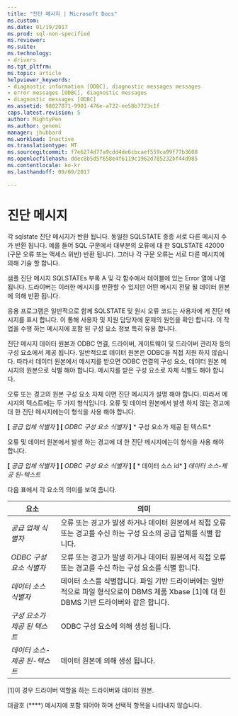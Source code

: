```yaml
---
title: "진단 메시지 | Microsoft Docs"
ms.custom: 
ms.date: 01/19/2017
ms.prod: sql-non-specified
ms.reviewer: 
ms.suite: 
ms.technology:
- drivers
ms.tgt_pltfrm: 
ms.topic: article
helpviewer_keywords:
- diagnostic information [ODBC], diagnostic messages messages
- error messages [ODBC], diagnostic messages
- diagnostic messages [ODBC]
ms.assetid: 98027871-9901-476e-a722-ee58b7723c1f
caps.latest.revision: 5
author: MightyPen
ms.author: genemi
manager: jhubbard
ms.workload: Inactive
ms.translationtype: MT
ms.sourcegitcommit: f7e6274d77a9cdd4de6cbcaef559ca99f77b3608
ms.openlocfilehash: ddec8b5d5f658e4f6119c1962d785232bf44d985
ms.contentlocale: ko-kr
ms.lasthandoff: 09/09/2017

---
```

# <a name="diagnostic-messages"></a>진단 메시지
각 sqlstate 진단 메시지가 반환 됩니다. 동일한 SQLSTATE 종종 서로 다른 메시지 수가 반환 됩니다. 예를 들어 SQL 구문에서 대부분의 오류에 대 한 SQLSTATE 42000 (구문 오류 또는 액세스 위반) 반환 됩니다. 그러나 각 구문 오류는 서로 다른 메시지에 의해 기술 할 합니다.  
  
 샘플 진단 메시지 SQLSTATEs 부록 A 및 각 함수에서 테이블에 있는 Error 열에 나열 됩니다. 드라이버는 이러한 메시지를 반환할 수 있지만 어떤 메시지 전달 될 데이터 원본에 의해 반환 됩니다.  
  
 응용 프로그램은 일반적으로 함께 SQLSTATE 및 원시 오류 코드는 사용자에 게 진단 메시지를 표시 합니다. 이 통해 사용자 및 지원 담당자에 문제의 원인을 확인 합니다. 이 작업을 수행 하는 메시지에 포함 된 구성 요소 정보 특히 유용 합니다.  
  
 진단 메시지 데이터 원본과 ODBC 연결, 드라이버, 게이트웨이 및 드라이버 관리자 등의 구성 요소에서 제공 됩니다. 일반적으로 데이터 원본은 ODBC을 직접 지원 하지 않습니다. 따라서 데이터 원본에서 메시지를 받으면 ODBC 연결의 구성 요소, 데이터 원본 메시지의 원본으로 식별 해야 합니다. 메시지를 받은 구성 요소로 자체 식별도 해야 합니다.  
  
 오류 또는 경고의 원본 구성 요소 자체 이면 진단 메시지가 설명 해야 합니다. 따라서 메시지의 텍스트에는 두 가지 형식입니다. 오류 및 데이터 원본에서 발생 하지 않는 경고에 대 한 진단 메시지에는이 형식을 사용 해야 합니다.  
  
 **[** *공급 업체 식별자* **] [** *ODBC 구성 요소 식별자* **]** * 구성 요소가 제공 된 텍스트*  
  
 오류 및 데이터 원본에서 발생 하는 경고에 대 한 진단 메시지에는이 형식을 사용 해야 합니다.  
  
 **[** *공급 업체 식별자* **] [** *ODBC 구성 요소 식별자* **] [** * 데이터 소스 id* **]** *데이터 소스-제공 된-텍스트*  
  
 다음 표에서 각 요소의 의미를 보여 줍니다.  
  
|요소|의미|  
|-------------|-------------|  
|*공급 업체 식별자*|오류 또는 경고가 발생 하거나 데이터 원본에서 직접 오류 또는 경고를 수신 하는 구성 요소의 공급 업체를 식별 합니다.|  
|*ODBC 구성 요소 식별자*|오류 또는 경고가 발생 하거나 데이터 원본에서 직접 오류 또는 경고를 수신 하는 구성 요소를 식별 합니다.|  
|*데이터 소스 식별자*|데이터 소스를 식별합니다. 파일 기반 드라이버에는 일반적으로 파일 형식으로이 DBMS 제품 Xbase [1]에 대 한 DBMS 기반 드라이버와 같은 합니다.|  
|*구성 요소가 제공 된 텍스트*|ODBC 구성 요소에 의해 생성 됩니다.|  
|*데이터 소스-제공 된-텍스트*|데이터 원본에 의해 생성 됩니다.|  
  
 [1]이 경우 드라이버 역할을 하는 드라이버와 데이터 원본.  
  
 대괄호 (****) 메시지에 포함 되어야 하며 선택적 항목을 나타내지 않습니다.

